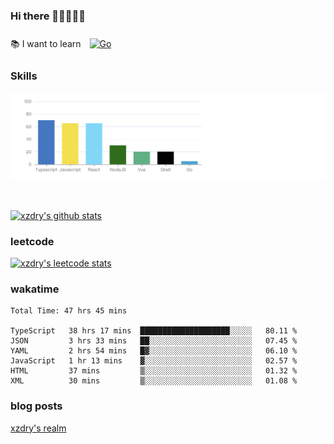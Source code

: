 ### Hi there 👋👋👋👋👋

 :books: I want to learn <a href="https://go.dev/" target="_blank"><img style="margin: 10px" src="https://profilinator.rishav.dev/skills-assets/go-original.svg" alt="Go" height="50" /></a>  

### Skills
![](img/2022-09-05-22-04-20.png)

<br />

[![xzdry's github stats](https://github-readme-stats.vercel.app/api?username=xzdry&count_private=true&show_icons=true&theme=vue)](https://github.com/xzdry)

### leetcode
[![xzdry's leetcode stats](https://leetcard.jacoblin.cool/xzdry-2?theme=light&font=Anek%20Kannada&site=cn)](https://leetcode.cn/u/xzdry-2/)

### wakatime
<!--START_SECTION:waka-->

```text
Total Time: 47 hrs 45 mins

TypeScript   38 hrs 17 mins  ████████████████████░░░░░   80.11 %
JSON         3 hrs 33 mins   ██░░░░░░░░░░░░░░░░░░░░░░░   07.45 %
YAML         2 hrs 54 mins   █▓░░░░░░░░░░░░░░░░░░░░░░░   06.10 %
JavaScript   1 hr 13 mins    ▓░░░░░░░░░░░░░░░░░░░░░░░░   02.57 %
HTML         37 mins         ▒░░░░░░░░░░░░░░░░░░░░░░░░   01.32 %
XML          30 mins         ▒░░░░░░░░░░░░░░░░░░░░░░░░   01.08 %
```

<!--END_SECTION:waka-->

### blog posts
[xzdry's realm](https://www.justdry.net/)
